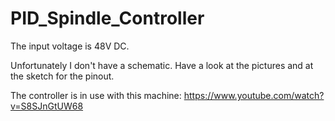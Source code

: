 # PID_Spindle_Controller

The input voltage is 48V DC.

Unfortunately I don't have a schematic. Have a look at the pictures and at the sketch for the pinout.

The controller is in use with this machine: https://www.youtube.com/watch?v=S8SJnGtUW68
